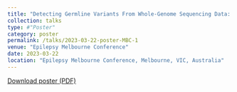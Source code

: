 ```yaml
---
title: "Detecting Germline Variants From Whole-Genome Sequencing Data: Impact Of Cohort Size On Diagnostic Yield"
collection: talks
type: #"Poster"
category: poster
permalink: /talks/2023-03-22-poster-MBC-1
venue: "Epilepsy Melbourne Conference"
date: 2023-03-22
location: "Epilepsy Melbourne Conference, Melbourne, VIC, Australia"
---
```


<a href='/files/posters/20230319 poster for epilepsy melbourne.pdf' target='_blank' download>Download poster (PDF)</a>